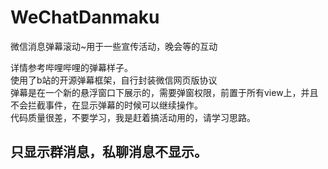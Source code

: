 # WeChatDanmaku
微信消息弹幕滚动~用于一些宣传活动，晚会等的互动

详情参考哔哩哔哩的弹幕样子。<br/>
使用了b站的开源弹幕框架，自行封装微信网页版协议<br/>
弹幕是在一个新的悬浮窗口下展示的，需要弹窗权限，前置于所有view上，并且不会拦截事件，在显示弹幕的时候可以继续操作。<br/>
代码质量很差，不要学习，我是赶着搞活动用的，请学习思路。

## 只显示群消息，私聊消息不显示。
